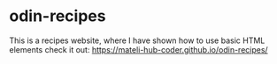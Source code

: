 # odin-recipes
This is a recipes website, 
where I have shown how to use basic HTML elements
check it out:
https://mateli-hub-coder.github.io/odin-recipes/
